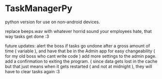 # TaskManagerPy
python version for use on non-android devices.


replace beeps.wav with whatever horrid sound your employees hate, that way tasks get done :3

future updates: 
  alert the boss if tasks go undone after a gross amount of time ( variable ), and have that be in the Admin app for easy changeability ( for my old boss who cant write code )
  add more settings to the admin page.
  add a confirmation to exiting the program. ( since data gets lost in the cache but that just means when it gets restarted ( and not at midnight ), they will have to clear tasks again :3
